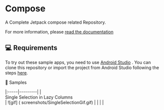 # Compose

A Complete Jetpack compose related Repository.

For more information, please [read the documentation](https://developer.android.com/jetpack/compose)

💻 Requirements
------------
To try out these sample apps, you need to use [Android Studio](https://developer.android.com/studio)
. You can clone this repository or import the project from Android Studio following the steps
[here](https://developer.android.com/jetpack/compose/setup#sample).

🧬 Samples

|:-----|---------| |  <br> Single Selection in Lazy Columns <br> | ![gif] (
screenshots/SingleSelectionGif.gif) | | | |
